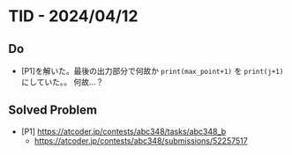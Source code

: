 # TID - 2024/04/12
<!--
## Learnings
- 
- 
-->


## Do
- [P1]を解いた。最後の出力部分で何故か `print(max_point+1)` を `print(j+1)`にしていた。。
何故…？


<!--
## Reflections & Insights
- 
- 
-->

<!--
## Plans for Tomorrow
- 
- 
-->


## Solved Problem
- [P1] https://atcoder.jp/contests/abc348/tasks/abc348_b
  - https://atcoder.jp/contests/abc348/submissions/52257517

